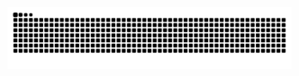 ![Snake animation](https://github.com/emisadler/emisadler/blob/output/github-contribution-grid-snake.svg)
